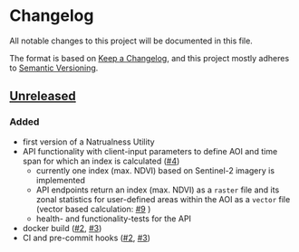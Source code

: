 # Changelog

All notable changes to this project will be documented in this file.

The format is based on [Keep a Changelog](https://keepachangelog.com/en/1.0.0/),
and this project mostly adheres to [Semantic Versioning](https://semver.org/spec/v2.0.0.html).


## [Unreleased](https://gitlab.heigit.org/climate-action/utilities/naturalness-utility)

### Added

- first version of a Natrualness Utility
- API functionality with client-input parameters to define AOI and time span for which an index is calculated ([#4](https://gitlab.heigit.org/climate-action/utilities/naturalness-utility/-/issues/4))
    - currently one index (max. NDVI) based on Sentinel-2 imagery is implemented
    - API endpoints return an index (max. NDVI) as a `raster` file and its zonal statistics for user-defined areas within the AOI as a `vector` file (vector based calculation: [#9](https://gitlab.heigit.org/climate-action/utilities/naturalness-utility/-/issues/9) )
    - health- and functionality-tests for the API
- docker build ([#2](https://gitlab.heigit.org/climate-action/utilities/naturalness-utility/-/issues/2), [#3](https://gitlab.heigit.org/climate-action/utilities/naturalness-utility/-/issues/3))
- CI and pre-commit hooks ([#2](https://gitlab.heigit.org/climate-action/utilities/naturalness-utility/-/issues/2), [#3](https://gitlab.heigit.org/climate-action/utilities/naturalness-utility/-/issues/3))

